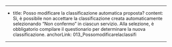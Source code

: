 ---
  - title: Posso modificare la classificazione automatica proposta?
    content: Sì, è possibile non accettare la classificazione creata automaticamente selezionando “Non confermo” in ciascun servizio. Alla selezione, è obbligatorio compilare il questionario per determinare la nuova classificazione.
    anchorLink: 013_Possomodificarelaclassifi
---